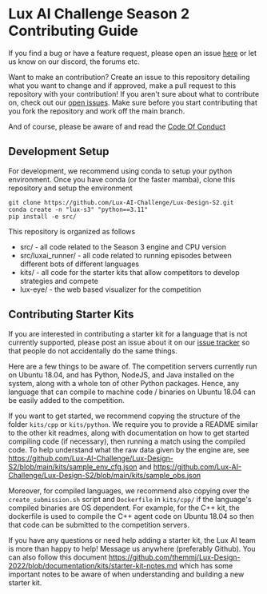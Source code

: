 # Lux AI Challenge Season 2 Contributing Guide

If you find a bug or have a feature request, please open an issue [here](https://github.com/Lux-AI-Challenge/Lux-Design-S3/issues) or let us know on our discord, the forums etc.

Want to make an contribution? Create an issue to this repository detailing what you want to change and if approved, make a pull request to this repository with your contribution! If you aren't sure about what to contribute on, check out our [open issues](https://github.com/Lux-AI-Challenge/Lux-Design-S3/issues). Make sure before you start contributing that you fork the repository and work off the main branch.

And of course, please be aware of and read the [Code Of Conduct](https://github.com/Lux-AI-Challenge/Lux-Design-S3/blob/main/CODE_OF_CONDUCT.md)

## Development Setup

For development, we recommend using conda to setup your python environment. Once you have conda (or the faster mamba), clone this repository and setup the environment

```
git clone https://github.com/Lux-AI-Challenge/Lux-Design-S2.git
conda create -n "lux-s3" "python==3.11"
pip install -e src/
```

This repository is organized as follows

- src/ - all code related to the Season 3 engine and CPU version
- src/luxai_runner/ - all code related to running episodes between different bots of different languages
- kits/ - all code for the starter kits that allow competitors to develop strategies and compete
- lux-eye/ - the web based visualizer for the competition

## Contributing Starter Kits

If you are interested in contributing a starter kit for a language that is not currently supported, please post an issue about it on our [issue tracker](https://github.com/Lux-AI-Challenge/Lux-Design-S2/issues) so that people do not accidentally do the same things.

Here are a few things to be aware of. The competition servers currently run on Ubuntu 18.04, and has Python, NodeJS, and Java installed on the system, along with a whole ton of other Python packages. Hence, any language that can compile to machine code / binaries on Ubuntu 18.04 can be easily added to the competition.

If you want to get started, we recommend copying the structure of the folder `kits/cpp` or `kits/python`. We require you to provide a README similar to the other kit readmes, along with documentation on how to get started compiling code (if necessary), then running a match using the compiled code. To help understand what the raw data given by the engine are, see https://github.com/Lux-AI-Challenge/Lux-Design-S2/blob/main/kits/sample_env_cfg.json and https://github.com/Lux-AI-Challenge/Lux-Design-S2/blob/main/kits/sample_obs.json

Moreover, for compiled languages, we recommend also copying over the `create_submission.sh` script and `Dockerfile` in `kits/cpp/` if the language's compiled binaries are OS dependent. For example, for the C++ kit, the dockerfile is used to compile the C++ agent code on Ubuntu 18.04 so then that code can be submitted to the competition servers.

If you have any questions or need help adding a starter kit, the Lux AI team is more than happy to help! Message us anywhere (preferably Github). You can also follow this document https://github.com/themmj/Lux-Design-2022/blob/documentation/kits/starter-kit-notes.md which has some important notes to be aware of when understanding and building a new starter kit.